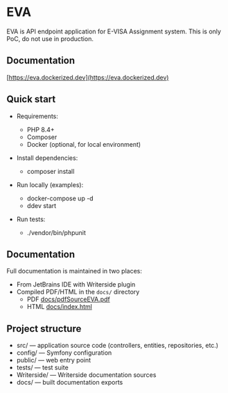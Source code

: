 # EVA

EVA is API endpoint application for E-VISA Assignment system. This is only PoC, do not use in production.

## Documentation

[https://eva.dockerized.dev](https://eva.dockerized.dev)

## Quick start

- Requirements:
  - PHP 8.4+
  - Composer
  - Docker (optional, for local environment)

- Install dependencies:
  - composer install

- Run locally (examples):
  - docker-compose up -d
  - ddev start

- Run tests:
  - ./vendor/bin/phpunit

## Documentation

Full documentation is maintained in two places:

- From JetBrains IDE with Writerside plugin
- Compiled PDF/HTML in the `docs/` directory
  - PDF [docs/pdfSourceEVA.pdf](docs/pdfSourceEVA.pdf) 
  - HTML [docs/index.html](docs/index.html) 

## Project structure

- src/ — application source code (controllers, entities, repositories, etc.)
- config/ — Symfony configuration
- public/ — web entry point
- tests/ — test suite
- Writerside/ — Writerside documentation sources
- docs/ — built documentation exports

